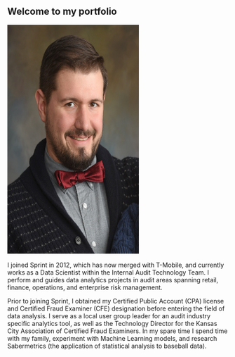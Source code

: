 ## Welcome to my portfolio

<img src="assets/images/Brady.jpg" width="300" height="520">

I joined Sprint in 2012, which has now merged with T-Mobile, and currently works as a Data Scientist within the Internal Audit Technology Team. I perform and guides data analytics projects in audit areas spanning retail, finance, operations, and enterprise risk management.

Prior to joining Sprint, I obtained my Certified Public Account (CPA) license and Certified Fraud Examiner (CFE) designation before entering the field of data analysis. I serve as a local user group leader for an audit industry specific analytics tool, as well as the Technology Director for the Kansas City Association of Certified Fraud Examiners. In my spare time I spend time with my family, experiment with Machine Learning models, and research Sabermetrics (the application of statistical analysis to baseball data).

